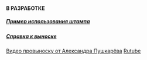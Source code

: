#### В РАЗРАБОТКЕ

##### [Пример использования штампа](https://www.youtube.com/watch?v=Bo4JFFIpBo4 "##### Пример использования")
##### [Справка к выноске](https://docs.google.com/document/d/e/2PACX-1vQSWSuZ6Yx13igD4XAak "##### Справка к выноске")

[Видео провыноску от Александра Пушкарёва](https://youtu.be/YfxWgJC21JA?si=OXODLgmxKnzHeYwH) [Rutube](https://rutube.ru/video/2032d51b7708622da48077d36b17938a/?r=wd)
